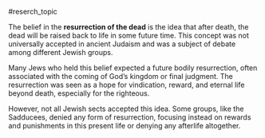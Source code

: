 #reserch_topic 

The belief in the **resurrection of the dead** is the idea that after death, the dead will be raised back to life in some future time. This concept was not universally accepted in ancient Judaism and was a subject of debate among different Jewish groups.

Many Jews who held this belief expected a future bodily resurrection, often associated with the coming of God’s kingdom or final judgment. The resurrection was seen as a hope for vindication, reward, and eternal life beyond death, especially for the righteous.

However, not all Jewish sects accepted this idea. Some groups, like the Sadducees, denied any form of resurrection, focusing instead on rewards and punishments in this present life or denying any afterlife altogether.
